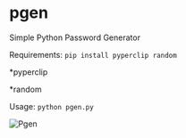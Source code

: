 # pgen
Simple Python Password Generator

Requirements: `pip install pyperclip random`

*pyperclip 

*random

Usage: `python pgen.py`

![Pgen](https://raw.githubusercontent.com/f1s3c/pgen/master/pgen.png)

